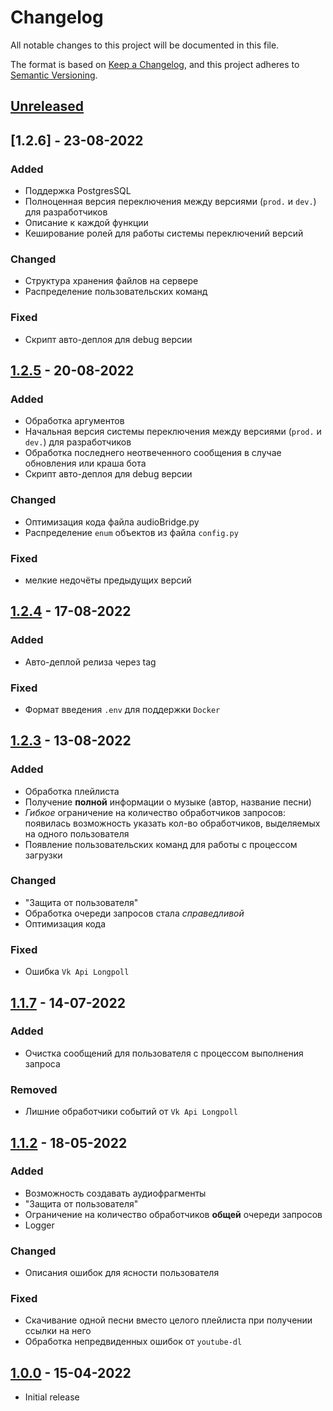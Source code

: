 # Changelog

All notable changes to this project will be documented in this file.

The format is based on [Keep a Changelog],
and this project adheres to [Semantic Versioning].

## [Unreleased]

## [1.2.6] - 23-08-2022

### Added
- Поддержка PostgresSQL
- Полноценная версия переключения между версиями (`prod.` и `dev.`) для разработчиков
- Описание к каждой функции
- Кеширование ролей для работы системы переключений версий

### Changed
- Структура хранения файлов на сервере
- Распределение пользовательских команд

### Fixed
- Скрипт авто-деплоя для debug версии

## [1.2.5] - 20-08-2022
### Added
- Обработка аргументов
- Начальная версия системы переключения между версиями (`prod.` и `dev.`) для разработчиков
- Обработка последнего неотвеченного сообщения в случае обновления или краша бота
- Скрипт авто-деплоя для debug версии

### Changed
- Оптимизация кода файла audioBridge.py
- Распределение `enum` объектов из файла `config.py`

### Fixed
- мелкие недочёты предыдущих версий

## [1.2.4] - 17-08-2022
### Added
- Авто-деплой релиза через tag

### Fixed
- Формат введения `.env` для поддержки `Docker`

## [1.2.3] - 13-08-2022
### Added
- Обработка плейлиста
- Получение **полной** информации о музыке (автор, название песни)
- *Гибкое* ограничение на количество обработчиков запросов: появилась возможность указать кол-во обработчиков, выделяемых на одного пользователя
- Появление пользовательских команд для работы с процессом загрузки

### Changed
- "Защита от пользователя"
- Обработка очереди запросов стала *справедливой*
- Оптимизация кода

### Fixed
- Ошибка `Vk Api Longpoll`

## [1.1.7] - 14-07-2022
### Added
- Очистка сообщений для пользователя с процессом выполнения запроса

### Removed
- Лишние обработчики событий от `Vk Api Longpoll`

## [1.1.2] - 18-05-2022
### Added
- Возможность создавать аудиофрагменты
- "Защита от пользователя"
- Ограничение на количество обработчиков **общей** очереди запросов
- Logger

### Changed
- Описания ошибок для ясности пользователя

### Fixed
- Скачивание одной песни вместо целого плейлиста при получении ссылки на него
- Обработка непредвиденных ошибок от `youtube-dl`

## [1.0.0] - 15-04-2022
- Initial release

<!-- Links -->
[keep a changelog]: https://keepachangelog.com/en/1.0.0/
[semantic versioning]: https://semver.org/spec/v2.0.0.html

<!-- Versions -->
[unreleased]: https://github.com/shonqwezon-team/AudioBridge/compare/main...develop
[1.2.5]: https://github.com/shonqwezon-team/AudioBridge/compare/v1.2.5...v1.2.6
[1.2.5]: https://github.com/shonqwezon-team/AudioBridge/compare/v1.2.4...v1.2.5
[1.2.4]: https://github.com/shonqwezon-team/AudioBridge/compare/v1.2.3...v1.2.4
[1.2.3]: https://github.com/shonqwezon-team/AudioBridge/compare/v1.1.7...v1.2.3
[1.1.7]: https://github.com/shonqwezon-team/AudioBridge/compare/v1.1.2...v1.1.7
[1.1.2]: https://github.com/shonqwezon-team/AudioBridge/compare/v1.0.0...v1.1.2
[1.0.0]: https://github.com/shonqwezon-team/AudioBridge/releases/tag/v1.0.0
